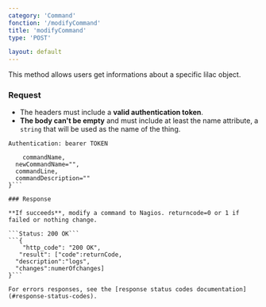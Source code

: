 ```yaml
---
category: 'Command'
fonction: '/modifyCommand'
title: 'modifyCommand'
type: 'POST'

layout: default
---
```


This method allows users get informations about a specific lilac object.

### Request

* The headers must include a **valid authentication token**.
* **The body can't be empty** and must include at least the name attribute, a `string` that will be used as the name of the thing.

```Authentication: bearer TOKEN```
```{
    commandName,
  newCommandName="",
  commandLine,
  commandDescription=""
}```

### Response

**If succeeds**, modify a command to Nagios. returncode=0 or 1 if failed or nothing change.

```Status: 200 OK```
```{
    "http_code": "200 OK",
   "result": ["code":returnCode,
  "description":"logs",
  "changes":numerOfchanges]
}```

For errors responses, see the [response status codes documentation](#response-status-codes).
